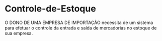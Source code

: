 # Controle-de-Estoque
O DONO DE UMA EMPRESA DE IMPORTAÇÃO necessita de um sistema para efetuar o controle da entrada e saída de mercadorias no estoque de sua empresa.
